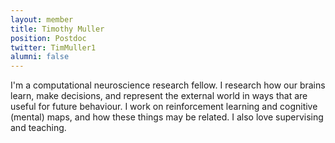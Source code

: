 ```yaml
---
layout: member
title: Timothy Muller
position: Postdoc
twitter: TimMuller1
alumni: false
---
```

I'm a computational neuroscience research fellow. 
I research how our brains learn, make decisions, and represent the external world in ways that are useful for future behaviour. 
I work on reinforcement learning and cognitive (mental) maps, and how these things may be related. I also love supervising and teaching.